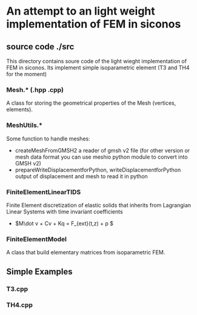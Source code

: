 # An attempt to an light weight implementation of FEM in siconos

## source code ./src

This directory contains soure code of the light wieght implementation of FEM in siconos. Its implement simple isoparametric element (T3 and TH4 for the moment)

### Mesh.* (.hpp .cpp)

A class for storing the geometrical properties of the Mesh (vertices, elements).

### MeshUtils.*

Some function to handle meshes:

- createMeshFromGMSH2 a reader of gmsh v2 file (for other version or mesh data format you can use meshio python module to convert into GMSH v2)
- prepareWriteDisplacementforPython, writeDisplacementforPython output of displacement and mesh to read it in python
  


### FiniteElementLinearTIDS

Finite Element discretization of elastic solids that inherits from Lagrangian Linear Systems with time invariant coefficients
  - $M\dot v + Cv + Kq = F_{ext}(t,z) + p $
 
  
### FiniteElementModel

A class that build elementary matrices from isoparametric FEM.

## Simple Examples

### T3.cpp

### TH4.cpp

